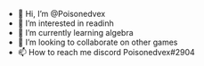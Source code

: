 - 👋 Hi, I’m @Poisonedvex
- 👀 I’m interested in readinh
- 🌱 I’m currently learning algebra
- 💞️ I’m looking to collaborate on other games
- 📫 How to reach me discord Poisonedvex#2904


<!---
Poisonedvex/Poisonedvex is a ✨ special ✨ repository because its `README.md` (this file) appears on your GitHub profile.
You can click the Preview link to take a look at your changes.
--->
